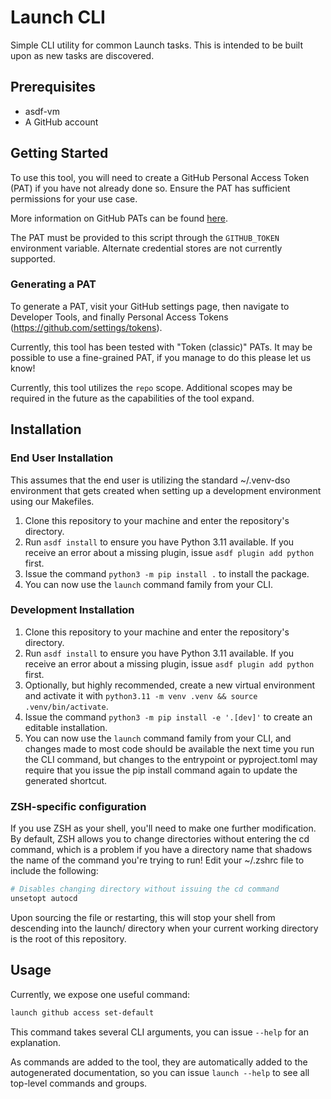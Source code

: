 # Launch CLI

Simple CLI utility for common Launch tasks. This is intended to be built upon as new tasks are discovered.

## Prerequisites

- asdf-vm
- A GitHub account

## Getting Started

To use this tool, you will need to create a GitHub Personal Access Token (PAT) if you have not already done so. Ensure the PAT has sufficient permissions for your use case.

More information on GitHub PATs can be found [here](https://docs.github.com/en/authentication/keeping-your-account-and-data-secure/managing-your-personal-access-tokens).

The PAT must be provided to this script through the `GITHUB_TOKEN` environment variable. Alternate credential stores are not currently supported.

### Generating a PAT

To generate a PAT, visit your GitHub settings page, then navigate to Developer Tools, and finally Personal Access Tokens (https://github.com/settings/tokens).

Currently, this tool has been tested with "Token (classic)" PATs. It may be possible to use a fine-grained PAT, if you manage to do this please let us know!

Currently, this tool utilizes the `repo` scope. Additional scopes may be required in the future as the capabilities of the tool expand.

## Installation

### End User Installation

This assumes that the end user is utilizing the standard ~/.venv-dso environment that gets created when setting up a development environment using our Makefiles.

1. Clone this repository to your machine and enter the repository's directory.
2. Run `asdf install` to ensure you have Python 3.11 available. If you receive an error about a missing plugin, issue `asdf plugin add python` first.
3. Issue the command `python3 -m pip install .` to install the package.
4. You can now use the `launch` command family from your CLI.

### Development Installation

1. Clone this repository to your machine and enter the repository's directory.
2. Run `asdf install` to ensure you have Python 3.11 available. If you receive an error about a missing plugin, issue `asdf plugin add python` first.
3. Optionally, but highly recommended, create a new virtual environment and activate it with `python3.11 -m venv .venv && source .venv/bin/activate`.
4. Issue the command `python3 -m pip install -e '.[dev]'` to create an editable installation.
5. You can now use the `launch` command family from your CLI, and changes made to most code should be available the next time you run the CLI command, but changes to the entrypoint or pyproject.toml may require that you issue the pip install command again to update the generated shortcut.

### ZSH-specific configuration

If you use ZSH as your shell, you'll need to make one further modification. By default, ZSH allows you to change directories without entering the cd command, which is a problem if you have a directory name that shadows the name of the command you're trying to run! Edit your ~/.zshrc file to include the following:

```sh
# Disables changing directory without issuing the cd command
unsetopt autocd
```

Upon sourcing the file or restarting, this will stop your shell from descending into the launch/ directory when your current working directory is the root of this repository.

## Usage

Currently, we expose one useful command:

```sh
launch github access set-default
```

This command takes several CLI arguments, you can issue `--help` for an explanation.

As commands are added to the tool, they are automatically added to the autogenerated documentation, so you can issue `launch --help` to see all top-level commands and groups.
